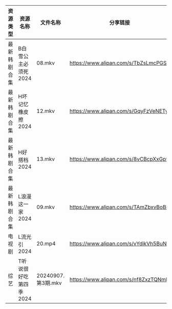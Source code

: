 | 资源类型   | 资源名称          | 文件名称             | 分享链接                                 | 更新时间                |
| ------ | ------------- | ---------------- | ------------------------------------ | ------------------- |
| 最新韩剧合集 | B白雪公主必须死2024  | 08.mkv           | https://www.alipan.com/s/TbZsLmcPGSo | 2024-09-08 00:05:17 |
| 最新韩剧合集 | H坏记忆橡皮擦2024   | 12.mkv           | https://www.alipan.com/s/GqyFzVeNETy | 2024-09-08 12:05:49 |
| 最新韩剧合集 | H好搭档2024      | 13.mkv           | https://www.alipan.com/s/8vCBcpXxGp9 | 2024-09-08 00:05:46 |
| 最新韩剧合集 | L浪漫这一家2024    | 09.mkv           | https://www.alipan.com/s/TAmZbxvBoBi | 2024-09-08 00:06:11 |
| 电视剧    | L流光引2024      | 20.mp4           | https://www.alipan.com/s/vYdikVh5BuN | 2024-09-08 00:06:08 |
| 综艺     | T听说很好吃第四季2024 | 20240907.第3期.mkv | https://www.alipan.com/s/nf8ZxzTQNmB | 2024-09-08 08:08:52 |
